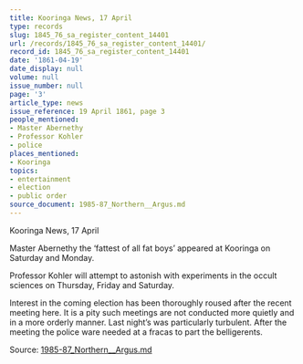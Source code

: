 ```yaml
---
title: Kooringa News, 17 April
type: records
slug: 1845_76_sa_register_content_14401
url: /records/1845_76_sa_register_content_14401/
record_id: 1845_76_sa_register_content_14401
date: '1861-04-19'
date_display: null
volume: null
issue_number: null
page: '3'
article_type: news
issue_reference: 19 April 1861, page 3
people_mentioned:
- Master Abernethy
- Professor Kohler
- police
places_mentioned:
- Kooringa
topics:
- entertainment
- election
- public order
source_document: 1985-87_Northern__Argus.md
---
```


Kooringa News, 17 April

Master Abernethy the ‘fattest of all fat boys’ appeared at Kooringa on Saturday and Monday.

Professor Kohler will attempt to astonish with experiments in the occult sciences on Thursday, Friday and Saturday.

Interest in the coming election has been thoroughly roused after the recent meeting here.  It is a pity such meetings are not conducted more quietly and in a more orderly manner.  Last night’s was particularly turbulent.  After the meeting the police ware needed at a fracas to part the belligerents.

Source: [1985-87_Northern__Argus.md](/downloads/markdown/1985-87_Northern__Argus.md)
